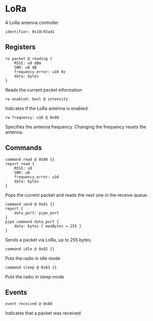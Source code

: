 # LoRa

A LoRa antenna controller

    identifier: 0x18c93ad1

## Registers

    ro packet @ reading {
        RSSI: u8 dBm
        SNR: u8 dB
        frequency_error: u16 Hz
        data: bytes
    }
    
Reads the current packet information

    rw enabled: bool @ intensity

Indicates if the LoRa antenna is enabled.

    rw frequency: u16 @ 0x80

Specifies the antenna frequency. Changing the frequency resets the antenna.

## Commands

    command read @ 0x80 {}
    report read {
        RSSI: u8
        SNR: u8
        frequency_error: u16
        data: bytes
    }
  
Pops the current packet and reads the next one in the receive queue.
     
    command send @ 0x81 {}
    report {
        data_port: pipe_port
    }
    pipe command data_port {
        data: bytes { maxBytes = 255 }
    }

Sends a packet via LoRa, up to 255 bytes.

    command idle @ 0x82 {}

Puts the radio in idle mode

    command sleep @ 0x83 {}

Puts the radio in sleep mode

## Events

    event received @ 0x80

Indicates that a packet was received

